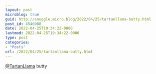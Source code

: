 ```yaml
---
layout: post
microblog: true
guid: http://snuggle.micro.blog/2022/04/25/tartanllama-butty.html
post_id: 4546988
date: 2022-04-25T19:34:22-0000
lastmod: 2022-04-25T19:34:22-0000
type: post
categories:
- "Posts"
url: /2022/04/25/tartanllama-butty.html
---
```

<p><span class="h-card" translate="no"><a href="https://mastodon.social/@TartanLlama" class="u-url mention">@<span>TartanLlama</span></a></span> butty</p>
